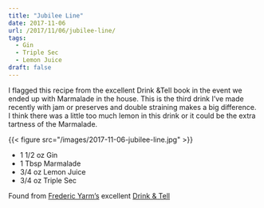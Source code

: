 ```yaml
---
title: "Jubilee Line"
date: 2017-11-06
url: /2017/11/06/jubilee-line/
tags:
  - Gin
  - Triple Sec
  - Lemon Juice
draft: false
---
```


I flagged this recipe from the excellent Drink &Tell book in the event we ended up with Marmalade in the house. This is the third drink I’ve made recently with jam or preserves and double straining makes a big difference. I think there was a little too much lemon in this drink or it could be the extra tartness of the Marmalade.

{{< figure src="/images/2017-11-06-jubilee-line.jpg" >}}

* 1 1/2 oz Gin
* 1 Tbsp Marmalade 
* 3/4 oz Lemon Juice
* 3/4 oz Triple Sec

Found from [Frederic Yarm’s](http://cocktailvirgin.blogspot.com) excellent [Drink & Tell](https://www.amazon.com/Drink-Tell-Boston-Cocktail-Book/dp/0988281805/)
